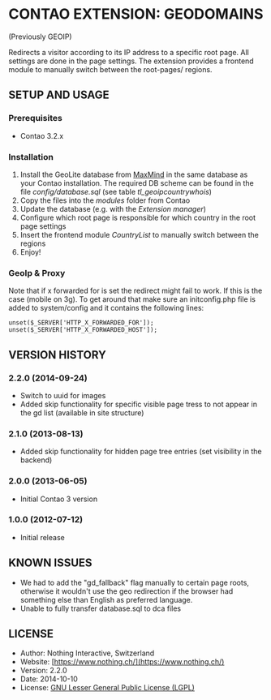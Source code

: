 # CONTAO EXTENSION: GEODOMAINS
(Previously GEOIP)

Redirects a visitor according to its IP address to a specific root page. All settings are done in the page settings. The extension provides a frontend module to manually switch between the root-pages/ regions.

## SETUP AND USAGE
### Prerequisites
 * Contao 3.2.x
 
### Installation
1. Install the GeoLite database from [MaxMind](http://www.maxmind.com/app/geoip_country) in the same database as your Contao installation. The required DB scheme can be found in the file _config/database.sql_ (see table _tl_geoipcountrywhois_)
2. Copy the files into the _modules_ folder from Contao
3. Update the database (e.g. with the _Extension manager_)
4. Configure which root page is responsible for which country in the root page settings
5. Insert the frontend module _CountryList_ to manually switch between the regions
6. Enjoy!

### GeoIp & Proxy

Note that if x forwarded for is set the redirect might fail to work. If this is the case (mobile on 3g). To get around
that make sure an initconfig.php file is added to system/config and it contains the following lines:

    unset($_SERVER['HTTP_X_FORWARDED_FOR']);
    unset($_SERVER['HTTP_X_FORWARDED_HOST']);

## VERSION HISTORY

### 2.2.0 (2014-09-24)

* Switch to uuid for images
* Added skip functionality for specific visible page tress to not appear in the gd list (available in site structure)

### 2.1.0 (2013-08-13)

* Added skip functionality for hidden page tree entries (set visibility in the backend)

### 2.0.0 (2013-06-05)

* Initial Contao 3 version
 
### 1.0.0 (2012-07-12)

* Initial release

## KNOWN ISSUES

 * We had to add the "gd_fallback" flag manually to certain page roots, otherwise it wouldn't use the geo redirection if
the browser had something else than English as preferred language.
 * Unable to fully transfer database.sql to dca files

## LICENSE
* Author:		Nothing Interactive, Switzerland
* Website: 		[https://www.nothing.ch/](https://www.nothing.ch/)
* Version: 		2.2.0
* Date: 		2014-10-10
* License: 		[GNU Lesser General Public License (LGPL)](http://www.gnu.org/licenses/lgpl.html)